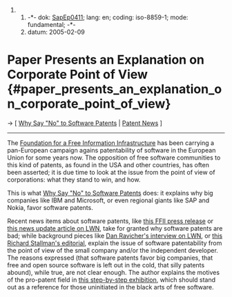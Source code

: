 1.  1.  -\*- dok: [SapEp0411](SapEp0411 "wikilink"); lang: en; coding:
        iso-8859-1; mode: fundamental; -\*-
    2.  datum: 2005-02-09

# Paper Presents an Explanation on Corporate Point of View {#paper_presents_an_explanation_on_corporate_point_of_view}

-\> \[ [Why Say \"No\" to Software
Patents](http://swpat.ffii.org/papers/fernandez0502/ "wikilink") \| [
Patent News](SwpatcninoEn "wikilink") \]

------------------------------------------------------------------------

The [Foundation for a Free Information
Infrastructure](http://swpat.ffii.org/ "wikilink") has been carrying a
pan-European campaign agains patentability of software in the European
Union for some years now. The opposition of free software communities to
this kind of patents, as found in the USA and other countries, has often
been asserted; it is due time to look at the issue from the point of
view of corporations: what they stand to win, and how.

This is what [Why Say \"No\" to Software
Patents](http://swpat.ffii.org/papers/fernandez0502/ "wikilink") does:
it explains why big companies like IBM and Microsoft, or even regional
giants like SAP and Nokia, favor software patents.

Recent news items about software patents, like [this FFII press
release](http://wiki.ffii.org/Senado050208En "wikilink") or [this news
update article on LWN](http://lwn.net/Articles/121169/ "wikilink"), take
for granted why software patents are bad; while background pieces like
[Dan Ravicher\'s interview on
LWN](http://lwn.net/Articles/64378/ "wikilink"), or [this Richard
Stallman\'s
editorial](http://www.newsforge.com/article.pl?sid=04/09/09/1612239 "wikilink"),
explain the issue of software patentability from the point of view of
the small company and/or the independent developer. The reasons
expressed (that software patents favor big companies, that free and open
source software is left out in the cold, that silly patents abound),
while true, are not clear enough. The author explains the motives of the
pro-patent field in [this step-by-step
exhibition](http://swpat.ffii.org/papers/fernandez0502/ "wikilink"),
which should stand out as a reference for those uninitiated in the black
arts of free software.
